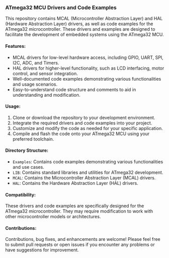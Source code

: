 ### ATmega32 MCU Drivers and Code Examples

This repository contains MCAL (Microcontroller Abstraction Layer) and HAL (Hardware Abstraction Layer) drivers, as well as code examples for the ATmega32 microcontroller. These drivers and examples are designed to facilitate the development of embedded systems using the ATmega32 MCU.

#### Features:
- MCAL drivers for low-level hardware access, including GPIO, UART, SPI, I2C, ADC, and Timers.
- HAL drivers for higher-level functionality, such as LCD interfacing, motor control, and sensor integration.
- Well-documented code examples demonstrating various functionalities and usage scenarios.
- Easy-to-understand code structure and comments to aid in understanding and modification.

#### Usage:
1. Clone or download the repository to your development environment.
2. Integrate the required drivers and code examples into your project.
3. Customize and modify the code as needed for your specific application.
4. Compile and flash the code onto your ATmega32 MCU using your preferred toolchain.

#### Directory Structure:
- `Examples`: Contains code examples demonstrating various functionalities and use cases.
- `LIB`: Contains standard libraries and utilities for ATmega32 development.
- `MCAL`: Contains the Microcontroller Abstraction Layer (MCAL) drivers.
- `HAL`: Contains the Hardware Abstraction Layer (HAL) drivers.

#### Compatibility:
These drivers and code examples are specifically designed for the ATmega32 microcontroller. They may require modification to work with other microcontroller models or architectures.

#### Contributions:
Contributions, bug fixes, and enhancements are welcome! Please feel free to submit pull requests or open issues if you encounter any problems or have suggestions for improvement.
